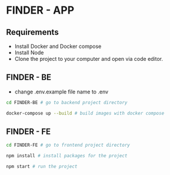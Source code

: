 # FINDER - APP

## Requirements
- Install Docker and Docker compose
- Install Node
- Clone the project to your computer and open via code editor.

## FINDER - BE

- change .env.example file name to .env

```bash
cd FINDER-BE # go to backend project directory

docker-compose up --build # build images with docker compose

```

## FINDER - FE

```bash
cd FINDER-FE # go to frontend project directory

npm install # install packages for the project

npm start # run the project

```